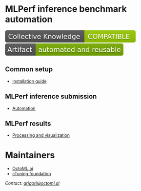 # MLPerf inference benchmark automation

[![compatibility](https://github.com/ctuning/ck-guide-images/blob/master/ck-compatible.svg)](https://github.com/ctuning/ck)
[![automation](https://github.com/ctuning/ck-guide-images/blob/master/ck-artifact-automated-and-reusable.svg)](https://cTuning.org/ae)

## Common setup

* [Installation guide](https://github.com/ctuning/ck/blob/master/docs/mlperf-automation/setup/common.md)

## MLPerf inference submission

* [Automation](README.submission.md)

## MLPerf results

* [Processing and visualization](README.results.md)




# Maintainers

* [OctoML.ai](https://OctoML.ai)
* [cTuning foundation](https://cTuning.org)

*Contact: grigori@octoml.ai*
